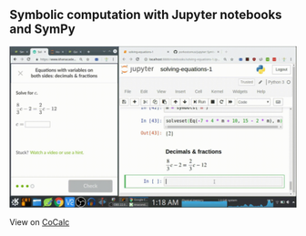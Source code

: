 ## Symbolic computation with Jupyter notebooks and SymPy

![](sympy.gif)

View on [CoCalc](https://cocalc.com/projects/c8004b03-d83b-418a-a34f-1ae5dcf70f7d/files/writing-linear-functions.ipynb?session=default)
